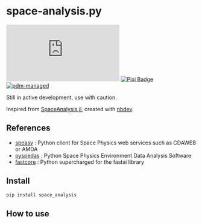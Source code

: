 # space-analysis.py


[![PyPI](https://img.shields.io/pypi/v/space-analysis.py)](https://pypi.org/project/space-analysis.py)
[![Pixi Badge](https://img.shields.io/endpoint?url=https://raw.githubusercontent.com/prefix-dev/pixi/main/assets/badge/v0.json)](https://pixi.sh)
[![pdm-managed](https://img.shields.io/badge/pdm-managed-blueviolet.png)](https://pdm-project.org)

Still in active development, use with caution.

Inspired from [SpaceAnalysis.jl](https://henry2004y.github.io/VisAnaJulia/dev/), created with [nbdev](https://nbdev.fast.ai/).

## References

- [speasy](https://speasy.readthedocs.io) : Python client for Space Physics web services such as CDAWEB or AMDA
- [pyspedas](https://pyspedas.readthedocs.io) : Python Space Physics Environment Data Analysis Software
- [fastcore](https://fastcore.fast.ai) : Python supercharged for the fastai library

<!-- WARNING: THIS FILE WAS AUTOGENERATED! DO NOT EDIT! -->

## Install

``` sh
pip install space_analysis
```

## How to use
